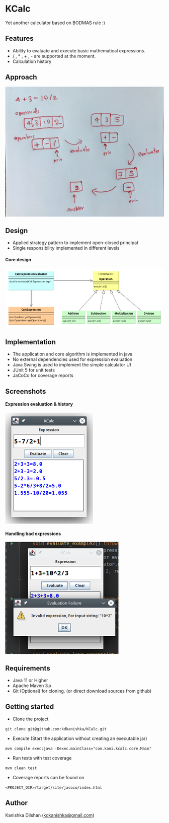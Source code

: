 # KCalc
Yet another calculator based on BODMAS rule :)

## Features
- Ability to evaluate and execute basic mathematical expressions.
- / ,  * , + , - are supported at the moment.
- Calculation history

## Approach
![Aproac](https://raw.githubusercontent.com/kdkanishka/KCalc/master/docs/images/1633417868332.jpg)

## Design
- Applied strategy pattern to implement open-closed principal
- Single responsibility implemented in different levels

#### Core design
![Core Design](https://raw.githubusercontent.com/kdkanishka/KCalc/master/docs/images/kcalc.png)


## Implementation
- The application and core algorithm is implemented in java
- No external dependencies used for expression evaluation
- Java Swing is used to implement the simple calculator UI
- JUnit 5 for unit tests
- JaCoCo for coverage reports

## Screenshots
#### Expression evaluation & history
![screenshot 1](https://raw.githubusercontent.com/kdkanishka/KCalc/master/docs/images/Screenshot_20211005_115355.png)

#### Handling bad expressions
![screenshot 2](https://raw.githubusercontent.com/kdkanishka/KCalc/master/docs/images/Screenshot_20211005_115603.png)
## Requirements
- Java 11 or Higher
- Apache Maven 3.x
- Git (Optional) for cloning. (or direct download sources from github)

## Getting started
- Clone the project

`git clone git@github.com:kdkanishka/KCalc.git`

- Execute (Start the application without creating an executable jar)

`mvn compile exec:java -Dexec.mainClass="com.kani.kcalc.core.Main"`

- Run tests with test coverage

`mvn clean test`

- Coverage reports can be found on

`<PROJECT_DIR>/target/site/jacoco/index.html`

## Author
Kanishka Dilshan (kdkanishka@gmail.com)
